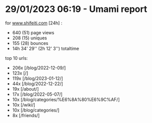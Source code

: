 # 29/01/2023 06:19 - Umami report
for www.shifeiti.com [24h] :

 - 640 (51) page views
 - 208 (15) uniques
 - 155 (28) bounces
 - 14h 34' 29'' (2h 12' 3'') totaltime


top 10 urls:
 - 206x [/blog/2022-12-09/]
 - 123x [/]
 - 119x [/blog/2023-01-12/]
 - 44x [/blog/2022-12-22/]
 - 19x [/about/]
 - 17x [/blog/2022-05-07/]
 - 10x [/blog/categories/%E6%8A%80%E6%9C%AF/]
 - 10x [/wiki/]
 - 10x [/blog/categories/]
 - 8x [/friends/]


